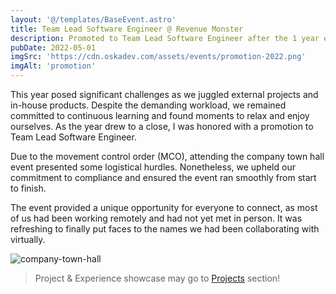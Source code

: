 ```yaml
---
layout: '@/templates/BaseEvent.astro'
title: Team Lead Software Engineer @ Revenue Monster
description: Promoted to Team Lead Software Engineer after the 1 year efforts!
pubDate: 2022-05-01
imgSrc: 'https://cdn.oskadev.com/assets/events/promotion-2022.png'
imgAlt: 'promotion'
---
```


This year posed significant challenges as we juggled external projects and in-house products. Despite the demanding workload, we remained committed to continuous learning and found moments to relax and enjoy ourselves. As the year drew to a close, I was honored with a promotion to Team Lead Software Engineer.

Due to the movement control order (MCO), attending the company town hall event presented some logistical hurdles. Nonetheless, we upheld our commitment to compliance and ensured the event ran smoothly from start to finish.

The event provided a unique opportunity for everyone to connect, as most of us had been working remotely and had not yet met in person. It was refreshing to finally put faces to the names we had been collaborating with virtually.

![company-town-hall](/assets/events/town-hall-2021.png)

> Project & Experience showcase may go to [Projects](/posts/projects/202205-job-promotion/) section!